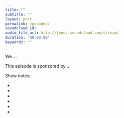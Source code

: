 ```yaml
---
title: ""
subtitle: ""
layout: post
permalink: episodes/
soundcloud_id: 
audio_file_url: http://feeds.soundcloud.com/stream/
duration: "00:00:00"
keywords: ""
---
```


We …

This episode is sponsored by … 

Show notes:

- []()
- []()
- []()
- []()
- []()
- []()


